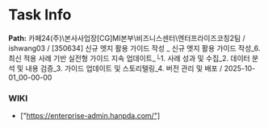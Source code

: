 # Task Info

**Path:** 카페24(주)\본사사업장\[CG]MI본부\비즈니스센터\엔터프라이즈코칭2팀 / ishwang03 / [350634] 신규 엣지 활용 가이드 작성 _ 신규 엣지 활용 가이드 작성_6. 최신 적용 사례 기반 실전형 가이드 지속 업데이트_└1. 사례 성과 및 수집_2. 데이터 분석 및 내용 검증_3. 가이드 업데이트 및 스토리텔링_4. 버전 관리 및 배포 / 2025-10-01_00-00-00

### WIKI
- ["https://enterprise-admin.hanpda.com/"]

